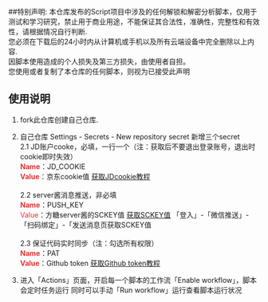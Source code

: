 ##特别声明:
本仓库发布的Script项目中涉及的任何解锁和解密分析脚本，仅用于测试和学习研究，禁止用于商业用途，不能保证其合法性，准确性，完整性和有效性，请根据情况自行判断.
<br>您必须在下载后的24小时内从计算机或手机以及所有云端设备中完全删除以上内容.
<br>因脚本使用造成的个人损失及第三方损失，由使用者自担。
<br>您使用或者复制了本仓库的任何脚本，则视为已接受此声明

## 使用说明
1. fork此仓库创建自己仓库.
2. 自己仓库 Settings - Secrets - New repository secret 新增三个secret <br> 
   2.1 JD账户cooke，必填，一行一个（注：获取后不要退出登录账号，退出时cookie即时失效）<br> 
   <strong><span style="color:#E53333;">Name</span></strong>：JD_COOKIE    <br>           <strong><span style="color:#E53333;">Value</span></strong>：京东cookie值 [获取JDcookie教程](https://www.bilibili.com/read/cv7597205/)<br> 
    <br> 
   2.2 server酱消息推送，非必填
   <strong><span style="color:#E53333;">
   <br>Name</span></strong>：PUSH_KEY                
   <span style="color:#E53333;">Value</span></strong>：方糖server酱的SCKEY值   [获取SCKEY值](http://sc.ftqq.com/3.version)  「登入」-「微信推送」-「扫码绑定」-「发送消息页获取SCKEY值
   <br>    <br> 
   2.3 保证代码实时同步（注：勾选所有权限）
   <br> <strong><span style="color:#E53333;">
   Name</span></strong>：PAT     <br>   <strong><span style="color:#E53333;">Value</span></strong>：Github token [获取Github token教程](https://blog.csdn.net/eddie_8023/article/details/106388935)<br> 
   
3. 进入「Actions」页面，开启每一个脚本的工作流「Enable workflow」，脚本会定时任务运行  同时可以手动「Run workflow」运行查看脚本运行状况


 
